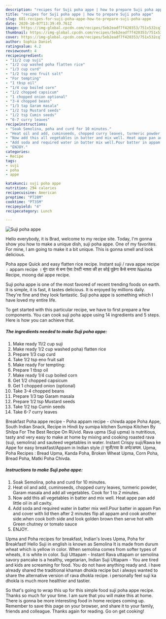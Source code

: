 ```yaml
---
description: "recipes for Suji poha appe | how to prepare Suji poha appe"
title: "recipes for Suji poha appe | how to prepare Suji poha appe"
slug: 681-recipes-for-suji-poha-appe-how-to-prepare-suji-poha-appe
date: 2020-10-07T13:39:49.761Z
image: https://img-global.cpcdn.com/recipes/5eb2eadf7f420353/751x532cq70/suji-poha-appe-recipe-main-photo.jpg
thumbnail: https://img-global.cpcdn.com/recipes/5eb2eadf7f420353/751x532cq70/suji-poha-appe-recipe-main-photo.jpg
cover: https://img-global.cpcdn.com/recipes/5eb2eadf7f420353/751x532cq70/suji-poha-appe-recipe-main-photo.jpg
author: Sophia Daniel
ratingvalue: 4.2
reviewcount: 4
recipeingredient:
- "11/2 cup suji"
- "1/2 cup washed poha flatten rice"
- "1/3 cup curd"
- "1/2 tsp eno fruit salt"
- "For tempting"
- "1 tbsp oil"
- "1/4 cup boiled corn"
- "1/2 chopped capsicum"
- "1 chopped onion optional"
- "3-4 chopped beans"
- "1/3 tap Garam masala"
- "1/2 tsp Mustard seeds"
- "1/2 tsp Cumin seeds"
- "6-7 curry leaves"
recipeinstructions:
- "Soak Semolina, poha and curd for 10 minutes."
- "Heat oil and add, cuminseeds, chopped curry leaves, turmeric powder, Garam masala and add all vegetables. Cook for 1 to 2 minutes."
- "Now add this all vegetables in batter and mix well. Heat appe pan add little oil in all cavity."
- "Add soda and required water in batter mix well.Pour batter in appam Pan and cover with lid then after 2 minutes flip all appam and cook another side.when cook both side and look golden brown then serve hot with Green chutney or tomato sauce"
- "ENJOY."
categories:
- Recipe
tags:
- suji
- poha
- appe

katakunci: suji poha appe 
nutrition: 294 calories
recipecuisine: American
preptime: "PT28M"
cooktime: "PT35M"
recipeyield: "4"
recipecategory: Lunch

---
```



![Suji poha appe](https://img-global.cpcdn.com/recipes/5eb2eadf7f420353/751x532cq70/suji-poha-appe-recipe-main-photo.jpg)

Hello everybody, it is Brad, welcome to my recipe site. Today, I'm gonna show you how to make a unique dish, suji poha appe. One of my favorites. For mine, I am going to make it a bit unique. This is gonna smell and look delicious.

Poha appe Quick and easy flatten rice recipe. Instant suji / rava appe recipe । appam recipe । मूंग दाल से बना ऐसा टेस्टी नाश्ता की हर कोई पूछेगा कैसे बनाया Nashta Recipe, moong dal appe recipe.

Suji poha appe is one of the most favored of recent trending foods on earth. It is simple, it is fast, it tastes delicious. It is enjoyed by millions daily. They're fine and they look fantastic. Suji poha appe is something which I have loved my entire life.


To get started with this particular recipe, we have to first prepare a few components. You can cook suji poha appe using 14 ingredients and 5 steps. Here is how you can achieve that.

<!--inarticleads1-->

##### The ingredients needed to make Suji poha appe:

1. Make ready 11/2 cup suji
1. Make ready 1/2 cup washed poha) flatten rice
1. Prepare 1/3 cup curd
1. Take 1/2 tsp eno fruit salt
1. Make ready For tempting:
1. Prepare 1 tbsp oil
1. Make ready 1/4 cup boiled corn
1. Get 1/2 chopped capsicum
1. Get 1 chopped onion (optional)
1. Take 3-4 chopped beans
1. Prepare 1/3 tap Garam masala
1. Prepare 1/2 tsp Mustard seeds
1. Take 1/2 tsp Cumin seeds
1. Take 6-7 curry leaves


Breakfast Poha appe recipe - Poha appam recipe - chiwda appe Poha Appe, South Indian Snack, Recipe in Hindi by sumipa kitchen Sumipa Kitchen By Shilpa For The Best Recipe On RUvid. Rava upma (Suji upma) is nutritious, tasty and very easy to make at home by mixing and cooking roasted rava (suji, semolina) and sauteed vegetables in water. Instant Crispy suji/Rawa ke Appe for easy breakfast/Appam in Indian style // सूजी/रवा के अप्पे/अप्पम. Upma, Poha Recipes : Bread Upma, Kanda Poha, Broken Wheat Upma, Corn Poha, Bread Poha, Matki Poha Chivda. 

<!--inarticleads2-->

##### Instructions to make Suji poha appe:

1. Soak Semolina, poha and curd for 10 minutes.
1. Heat oil and add, cuminseeds, chopped curry leaves, turmeric powder, Garam masala and add all vegetables. Cook for 1 to 2 minutes.
1. Now add this all vegetables in batter and mix well. Heat appe pan add little oil in all cavity.
1. Add soda and required water in batter mix well.Pour batter in appam Pan and cover with lid then after 2 minutes flip all appam and cook another side.when cook both side and look golden brown then serve hot with Green chutney or tomato sauce
1. ENJOY.


Upma and Poha recipes for breakfast, Indian&#39;s loves Upma, Poha for Breakfast! Hello Suji in english is known as Semolina It is made from durum wheat which is yellow in color. When semolina comes from softer types of wheats, it is white in color. Suji Uttapam - Instant Rava uttapam or semolina savory pancake is a healthy, vegetarian, Indian Suji Uttapam - You are tired and kids are screaming for food. You do not have anything ready and. i have already shared the traditional khaman dhokla recipe but i always wanted to share the alternative version of rava dhokla recipe. i personally feel suji ka dhokla is much more healthier and tastier. 

So that's going to wrap this up for this simple food suji poha appe recipe. Thanks so much for your time. I am sure that you will make this at home. There is gonna be more interesting food in home recipes coming up. Remember to save this page on your browser, and share it to your family, friends and colleague. Thanks again for reading. Go on get cooking!

